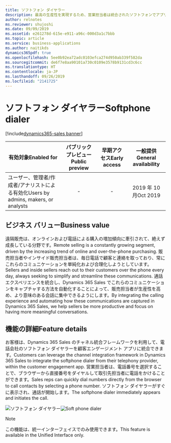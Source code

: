 ```yaml
---
title: ソフトフォン ダイヤラー
description: 最高の生産性を実現するため、営業担当者は統合されたソフトフォンでアプリケーション内から直接番号をすばやくダイヤルできます。
author: relnotes
ms.reviewer: shujoshi
ms.date: 09/09/2019
ms.assetid: e261278d-615e-e911-a96c-000d3a1c7bbb
ms.topic: article
ms.service: business-applications
ms.author: naitikds
dynamics365pdf: true
ms.openlocfilehash: 5ee0b92ea72adc0103efca274d950ab339f582da
ms.sourcegitcommit: de6f7e8aa90101a730c0109e3578b9131cd3c6cc
ms.translationtype: HT
ms.contentlocale: ja-JP
ms.lasthandoff: 09/26/2019
ms.locfileid: "2141725"
---
```

# <a name="softphone-dialer"></a><span data-ttu-id="d39d7-103">ソフトフォン ダイヤラー</span><span class="sxs-lookup"><span data-stu-id="d39d7-103">Softphone dialer</span></span>
[!include[dynamics365-sales banner](../includes/dynamics365-sales.md)]

| <span data-ttu-id="d39d7-104">有効対象</span><span class="sxs-lookup"><span data-stu-id="d39d7-104">Enabled for</span></span>    |  <span data-ttu-id="d39d7-105">パブリック プレビュー</span><span class="sxs-lookup"><span data-stu-id="d39d7-105">Public preview</span></span> | <span data-ttu-id="d39d7-106">早期アクセス</span><span class="sxs-lookup"><span data-stu-id="d39d7-106">Early access</span></span> | <span data-ttu-id="d39d7-107">一般提供</span><span class="sxs-lookup"><span data-stu-id="d39d7-107">General availability</span></span> | 
| ---------- | :----------: |:----------: |:----------: |
|<span data-ttu-id="d39d7-108">ユーザー、管理者/作成者/アナリストによる有効化</span><span class="sxs-lookup"><span data-stu-id="d39d7-108">Users by admins, makers, or analysts</span></span>|-|-| <span data-ttu-id="d39d7-109">2019 年 10 月</span><span class="sxs-lookup"><span data-stu-id="d39d7-109">Oct 2019</span></span>|


## <a name="business-value"></a><span data-ttu-id="d39d7-110">ビジネス バリュー</span><span class="sxs-lookup"><span data-stu-id="d39d7-110">Business value</span></span>
<!-- bv start -->
<span data-ttu-id="d39d7-111">遠隔販売は、オンラインおよび電話による購入の増加傾向に牽引されて、絶えず成長している分野です。</span><span class="sxs-lookup"><span data-stu-id="d39d7-111">Remote selling is a constantly growing segment, driven by the increasing trend of online and over-the-phone purchasing.</span></span> <span data-ttu-id="d39d7-112">販売担当者やインサイド販売担当者は、毎日電話で顧客と連絡を取っており、常にこれらのコミュニケーションを単純化および合理化しようとしています。</span><span class="sxs-lookup"><span data-stu-id="d39d7-112">Sellers and inside sellers reach out to their customers over the phone every day, always seeking to simplify and streamline these communications.</span></span> <span data-ttu-id="d39d7-113">通話エクスペリエンスを統合し、Dynamics 365 Sales でこれらのコミュニケーションをキャプチャする方法を自動化することによって、販売担当者が生産性を高め、より意味のある会話に集中できるようにします。</span><span class="sxs-lookup"><span data-stu-id="d39d7-113">By integrating the calling experience and automating how these communications are captured in Dynamics 365 Sales, we help sellers be more productive and focus on having more meaningful conversations.</span></span>
<!-- bv end -->



## <a name="feature-details"></a><span data-ttu-id="d39d7-114">機能の詳細</span><span class="sxs-lookup"><span data-stu-id="d39d7-114">Feature details</span></span>
<!--feature detail start -->
<span data-ttu-id="d39d7-115">お客様は、Dynamics 365 Sales のチャネル統合フレームワークを利用して、電話会社のソフトフォン ダイヤラーを顧客エンゲージメント アプリに統合できます。</span><span class="sxs-lookup"><span data-stu-id="d39d7-115">Customers can leverage the channel integration framework in Dynamics 365 Sales to integrate the softphone dialer from their telephony provider, within the customer engagement app.</span></span> <span data-ttu-id="d39d7-116">営業担当者は、電話番号を選択することで、ブラウザーから直接番号をダイヤルして取引先担当者に電話をかけることができます。</span><span class="sxs-lookup"><span data-stu-id="d39d7-116">Sales reps can quickly dial numbers directly from the browser to call contacts by selecting a phone number.</span></span> <span data-ttu-id="d39d7-117">ソフトフォン ダイヤラーがすぐに表示され、通話が開始します。</span><span class="sxs-lookup"><span data-stu-id="d39d7-117">The softphone dialer immediately appears and initiates the call.</span></span>
<!--feature detail end -->

<span data-ttu-id="d39d7-118">![ソフトフォン ダイヤラー](media/softphone.jpg "ソフトフォン ダイヤラー")</span><span class="sxs-lookup"><span data-stu-id="d39d7-118">![Soft phone dialer](media/softphone.jpg "Soft phone dialer")</span></span>
<!-- Picture 1 -->

> [!NOTE]
> <span data-ttu-id="d39d7-119">この機能は、統一インターフェイスでのみ使用できます。</span><span class="sxs-lookup"><span data-stu-id="d39d7-119">This feature is available in the Unified Interface only.</span></span>








